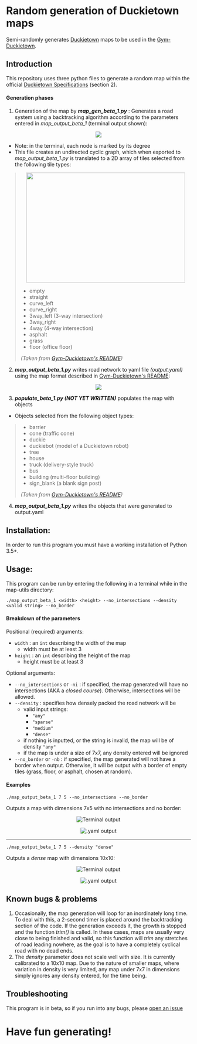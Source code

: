 # **Random generation of Duckietown maps**

Semi-randomly generates [Duckietown](http://duckietown.org/) maps to be used in the [Gym-Duckietown](https://github.com/duckietown/gym-duckietown).

## Introduction
This repository uses three python files to generate a random
map within the official [Duckietown Specifications](https://docs.duckietown.org/opmanual_duckietown/out/duckietown_specs.html) (section 2).

#### Generation phases
1. Generation of the map by ***map_gen_beta_1.py*** : Generates a road system using a backtracking algorithm
according to the parameters entered in *map_output_beta_1* (terminal output shown):

<p align="center"><img src="images/small_terminal.png"></p>

* Note: in the terminal, each node is marked by its degree
* This file creates an
undirected cyclic graph, which when exported to *map_output_beta_1.py* is translated to a 2D array of tiles selected from the following tile types:

><p align="center"><img width="433" height="300" src="images/tiles.png"></p>
>
>- empty
>- straight
>- curve_left
>- curve_right
>- 3way_left (3-way intersection)
>- 3way_right
>- 4way (4-way intersection)
>- asphalt
>- grass
>- floor (office floor)
>
>*(Taken from [Gym-Duckietown's README](https://github.com/duckietown/gym-duckietown/blob/master/README.md))*

2. ***map_output_beta_1.py*** writes road network to yaml file *(output.yaml)* using the map format described in [Gym-Duckietown's README](https://github.com/duckietown/gym-duckietown/blob/master/README.md):

<p align="center"><img src="images/small_yaml.png"></p>

3. ***populate_beta_1.py (NOT YET WRITTEN)*** populates the map with objects

* Objects selected from the following object types:

>- barrier
>- cone (traffic cone)
>- duckie
>- duckiebot (model of a Duckietown robot)
>- tree
>- house
>- truck (delivery-style truck)
>- bus
>- building (multi-floor building)
>- sign_blank (a blank sign post)
>
>*(Taken from [Gym-Duckietown's README](https://github.com/duckietown/gym-duckietown/blob/master/README.md))*

4. ***map_output_beta_1.py*** writes the objects that were generated to output.yaml


## Installation:

In order to run this program you must have a working installation of Python 3.5+.

## Usage:

This program can be run by entering the following in a terminal while in the map-utils directory:
```
./map_output_beta_1 <width> <height> --no_intersections --density <valid string> --no_border
```

#### Breakdown of the parameters

Positional (required) arguments:
* `width` : an `int` describing the width of the map
    - width must be at least 3
* `height` : an `int` describing the height of the map
    - height must be at least 3

Optional arguments:
* `--no_intersections` or `-ni` : if specified, the map generated will have no intersections (AKA a *closed course*). Otherwise, intersections will be allowed.
* `--density` : specifies how densely packed the road network will be
    - valid input strings:
        - `"any"`
        - `"sparse"`
        - `"medium"`
        - `"dense"`
    - if nothing is inputted, or the string is invalid, the map will be of density `"any"`
    - if the map is under a size of 7x7, any density entered will be ignored
* `--no_border` or `-nb` : if specified, the map generated will not have a border when output. Otherwise, it will be output with a border of empty tiles (grass, floor, or asphalt, chosen at random).

#### Examples

```
./map_output_beta_1 7 5 --no_intersections --no_border
```
Outputs a map with dimensions 7x5 with no intersections and no border:

<p align="center"><img src="images/ex1_map.png" alt="Terminal output"></p>

<p align="center"><img src="images/ex1_yaml.png" alt=".yaml output"></p>

___
```
./map_output_beta_1 7 5 --density "dense"
```
Outputs a *dense* map with dimensions 10x10:

<p align="center"><img src="images/ex2_map.png" alt="Terminal output"></p>

<p align="center"><img src="images/ex2_yaml.png" alt=".yaml output"></p>

## Known bugs & problems

1. Occasionally, the map generation will loop for an inordinately long time. To deal with this, a 2-second timer is placed around the backtracking section of the code. If the generation exceeds it, the growth is stopped and the function *trim()* is called. In these cases, maps are usually very close to being finished and valid, so this function will *trim* any stretches of road leading nowhere, as the goal is to have a completely cyclical road with no dead ends.
2. The *density* parameter does not scale well with size. It is currently calibrated to a 10x10 map. Due to the nature of smaller maps, where variation in density is very limited, any map under 7x7 in dimensions simply ignores any density entered, for the time being.

## Troubleshooting
This program is in beta, so if you run into any bugs, please [open an issue](https://github.com/duckietown/map-utils/issues)

# Have fun generating!
